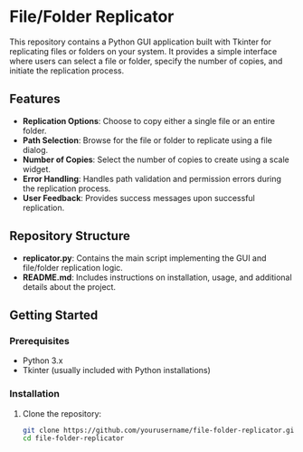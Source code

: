 # File/Folder Replicator

This repository contains a Python GUI application built with Tkinter for replicating files or folders on your system. It provides a simple interface where users can select a file or folder, specify the number of copies, and initiate the replication process.

## Features

- **Replication Options**: Choose to copy either a single file or an entire folder.
- **Path Selection**: Browse for the file or folder to replicate using a file dialog.
- **Number of Copies**: Select the number of copies to create using a scale widget.
- **Error Handling**: Handles path validation and permission errors during the replication process.
- **User Feedback**: Provides success messages upon successful replication.

## Repository Structure

- **replicator.py**: Contains the main script implementing the GUI and file/folder replication logic.
- **README.md**: Includes instructions on installation, usage, and additional details about the project.

## Getting Started

### Prerequisites

- Python 3.x
- Tkinter (usually included with Python installations)

### Installation

1. Clone the repository:
   ```bash
   git clone https://github.com/yourusername/file-folder-replicator.git
   cd file-folder-replicator
